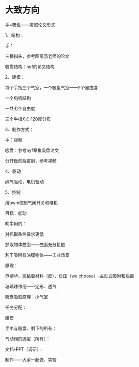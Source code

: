 # 大致方向

手+吸盘——按照论文形式

1、结构：

手：

三根指头，参考图纸汤老师的论文

吸盘结构：nyf的论文结构

2、建模：

每个手指三个气室，一个吸盘气室——2个自由度

一个电机结构

一共七个自由度

三个手指均匀120度分布

3、制作方式：

手：视频

吸盘：参考nyf章鱼吸盘论文

分开做然后密封，参考视频

4、驱动

纯气驱动，电机驱动

5、控制

用pwm控制气阀开关和电机

目标：能动

吹牛用的：

对抓取条件要求更低

抓取物体曲面——曲面充分接触

利于吸附有油膜物体——工业场景

原理：

范德华，高黏着材料（反），负压（we choose）-主动式吸附和脱离

玻璃珠作用——定形、透气

吸盘吸取原理：小气室

任务分配：

建模

手爪与吸盘、剩下的所有：

气动阀的选型（所有）：

文档-PPT（调研）：

制作——大家一起做、实验

